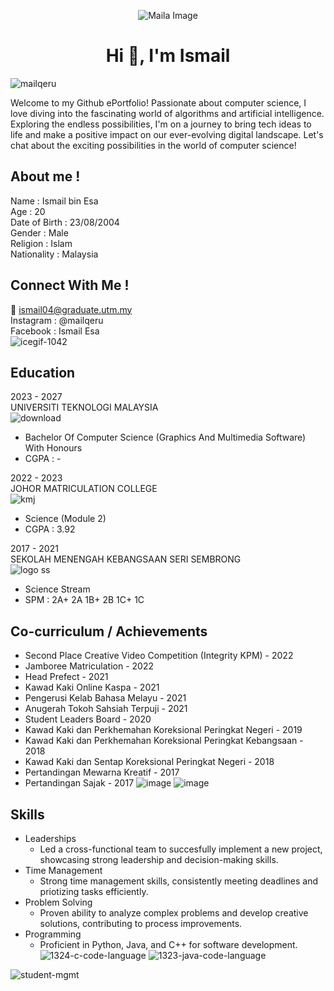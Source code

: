<p align="center">
  <img src="https://github.com/Mailqeru/pc-assemble-TIS/assets/148432122/e8c4cc5b-f428-45ee-8f65-877e0ad53a70" alt="Maila Image">
</p>





<h1 align="center">Hi 👋, I'm Ismail</h1> <p align="left"> <img src="https://komarev.com/ghpvc/?username=mailqeru&label=Profile%20views&color=0e75b6&style=flat" alt="mailqeru" /> </p>  


Welcome to my Github ePortfolio!
Passionate about computer science, I love diving into the fascinating world of algorithms and artificial intelligence. Exploring the endless possibilities, I'm on a journey to bring tech ideas to life and make a positive impact on our ever-evolving digital landscape. Let's chat about the exciting possibilities in the world of computer science!

## About me !
 Name : Ismail bin Esa  
 Age : 20   
 Date of Birth : 23/08/2004  
 Gender : Male  
 Religion : Islam  
 Nationality : Malaysia  

 ## Connect With Me !  
 :email: ismail04@graduate.utm.my  
 Instagram : @mailqeru  
 Facebook : Ismail Esa  
![icegif-1042](https://github.com/Mailqeru/pc-assemble-TIS/assets/148432122/8a297b2e-1504-41c7-9eb9-dd706c968ff3)


 
## Education
2023 - 2027  
UNIVERSITI TEKNOLOGI MALAYSIA  
![download](https://github.com/Mailqeru/Mailqeru/assets/148432122/d0a7b9fa-193e-448c-9216-370edc1fd834)
* Bachelor Of Computer Science (Graphics And Multimedia Software) With Honours
* CGPA : -

2022 - 2023  
JOHOR MATRICULATION COLLEGE  
![kmj](https://github.com/Mailqeru/Mailqeru/assets/148432122/de7d0b31-74f2-4166-bee4-60f8f96f606f)
* Science (Module 2)  
* CGPA : 3.92

2017 - 2021  
SEKOLAH MENENGAH KEBANGSAAN SERI SEMBRONG  
![logo ss](https://github.com/Mailqeru/Mailqeru/assets/148432122/08a0ffcf-e55d-4254-a08c-8ab763c313ce)
* Science Stream 
* SPM : 2A+ 2A 1B+ 2B 1C+ 1C

## Co-curriculum / Achievements  
* Second Place Creative Video Competition (Integrity KPM) - 2022  
* Jamboree Matriculation - 2022
* Head Prefect - 2021
* Kawad Kaki Online Kaspa - 2021
* Pengerusi Kelab Bahasa Melayu - 2021
* Anugerah Tokoh Sahsiah Terpuji - 2021
* Student Leaders Board - 2020
* Kawad Kaki dan Perkhemahan Koreksional Peringkat Negeri - 2019
* Kawad Kaki dan Perkhemahan Koreksional Peringkat Kebangsaan - 2018
* Kawad Kaki dan Sentap Koreksional Peringkat Negeri - 2018
* Pertandingan Mewarna Kreatif - 2017
* Pertandingan Sajak - 2017
![image](https://github.com/Mailqeru/Mailqeru/assets/148432122/6f6ddb12-8517-4aa7-b303-dc339a81784e) ![image](https://github.com/Mailqeru/Mailqeru/assets/148432122/296a4cbf-8161-4fd0-a0e0-77d544a6dfdf)



## Skills  
* Leaderships
  - Led a cross-functional team to succesfully implement a new project, showcasing strong leadership and decision-making skills.
* Time Management
  - Strong time management skills, consistently meeting deadlines and priotizing tasks efficiently.
* Problem Solving
  - Proven ability to analyze complex problems and develop creative solutions, contributing to process improvements.
* Programming
  - Proficient in Python, Java, and C++ for software development.  
![1324-c-code-language](https://github.com/Mailqeru/pc-assemble-TIS/assets/148432122/ae003458-2cf1-46f0-87b5-2e3cb71a367a)
![1323-java-code-language](https://github.com/Mailqeru/pc-assemble-TIS/assets/148432122/70a63187-7f8d-495f-ab47-caf0234063eb)



![student-mgmt](https://github.com/Mailqeru/Mailqeru/assets/148432122/dc9d46a4-9fff-40b2-a44a-387b554a442a) 










